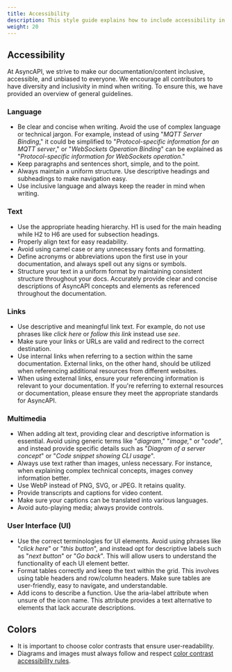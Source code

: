 ```yaml
---
title: Accessibility
description: This style guide explains how to include accessibility in the documentation.
weight: 20
---
```


## Accessibility

At AsyncAPI, we strive to make our documentation/content inclusive, accessible, and unbiased to everyone. We encourage all contributors to have diversity and inclusivity in mind when writing. To ensure this, we have provided an overview of general guidelines.

### Language
- Be clear and concise when writing. Avoid the use of complex language or technical jargon. For example, instead of using "*MQTT Server Binding*," it could be simplified to "*Protocol-specific information for an MQTT server*," or "*WebSockets Operation Binding*" can be explained as "*Protocol-specific information for WebSockets operation*."
- Keep paragraphs and sentences short, simple, and to the point.
- Always maintain a uniform structure. Use descriptive headings and subheadings to make navigation easy.
- Use inclusive language and always keep the reader in mind when writing. 


### Text
- Use the appropriate heading hierarchy. H1 is used for the main heading while H2 to H6 are used for subsection headings. 
- Properly align text for easy readability.
- Avoid using camel case or any unnecessary fonts and formatting.
- Define acronyms or abbreviations upon the first use in your documentation, and always spell out any signs or symbols.
- Structure your text in a uniform format by maintaining consistent structure throughout your docs. Accurately provide clear and concise descriptions of AsyncAPI concepts and elements as referenced throughout the documentation. 

### Links
- Use descriptive and meaningful link text. For example, do not use phrases like *click here* or *follow this link* instead use *see*.
- Make sure your links or URLs are valid and redirect to the correct destination.
- Use internal links when referring to a section within the same documentation. External links, on the other hand, should be utilized when referencing additional resources from different websites.
- When using external links, ensure your referencing information is relevant to your documentation. If you're referring to external resources or documentation, please ensure they meet the appropriate standards for AsyncAPI.

### Multimedia
- When adding alt text, providing clear and descriptive information is essential. Avoid using generic terms like "*diagram*," "*image,*" or "*code*", and instead provide specific details such as "*Diagram of a server concept*" or "*Code snippet showing CLI usage*".
- Always use text rather than images, unless necessary. For instance, when explaining complex technical concepts, images convey information better. 
- Use WebP instead of PNG, SVG, or JPEG. It retains quality.
- Provide transcripts and captions for video content.
- Make sure your captions can be translated into various languages.
- Avoid auto-playing media; always provide controls.

### User Interface (UI)
- Use the correct terminologies for UI elements. Avoid using phrases like "*click here*" or "*this button*", and instead opt for descriptive labels such as "*next button*" or "*Go back*". This will allow users to understand the functionality of each UI element better.
- Format tables correctly and keep the text within the grid. This involves using table headers and row/column headers. Make sure tables are user-friendly, easy to navigate, and understandable.
-  Add icons to describe a function. Use the aria-label attribute when unsure of the icon name. This attribute provides a text alternative to elements that lack accurate descriptions.

## Colors
- It is important to choose color contrasts that ensure user-readability.
- Diagrams and images must always follow and respect [color contrast accessibility rules](https://webaim.org/resources/contrastchecker/).
